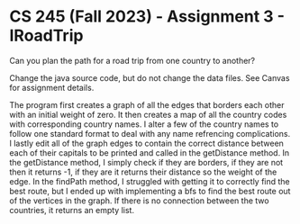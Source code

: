 # CS 245 (Fall 2023) - Assignment 3 - IRoadTrip

Can you plan the path for a road trip from one country to another?

Change the java source code, but do not change the data files. See Canvas for assignment details.

The program first creates a graph of all the edges that borders each other with an initial weight of zero. It then creates a map of all the country codes with corresponding country names. I alter a few of the country names to follow one standard format to deal with any name refrencing complications. I lastly edit all of the graph edges to contain the correct distance between each of their capitals to be printed and called in the getDistance method. In the getDistance method, I simply check if they are borders, if they are not then it returns -1, if they are it returns their distance so the weight of the edge. In the findPath method, I struggled with getting it to correctly find the best route, but I ended up with implementing a bfs to find the best route out of the vertices in the graph. If there is no connection between the two countries, it returns an empty list. 
